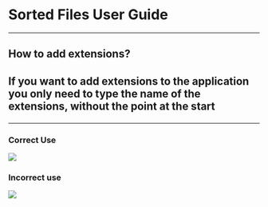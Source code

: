 <h1>Sorted Files User Guide </h1>

<hr />
<section>
<h2> How to add extensions? <h2/>
  <p>If you want to add extensions to the application you only need to type the name of the extensions, without the point at the start</p>
  <hr/>
  <h3>Correct Use</h3>
  <img src="https://imgur.com/mXqXqs3" />
  <h3>Incorrect use</h3>
  <img src="https://imgur.com/F5Tqv1W" />
</section>
